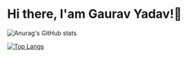 # Hi there, I'am Gaurav Yadav!👋

![Anurag's GitHub stats](https://github-readme-stats.vercel.app/api?username=grv7078&show_icons=true&theme=radical)

[![Top Langs](https://github-readme-stats.vercel.app/api/top-langs/?username=grv7078&hide_progress=true)](https://github.com/anuraghazra/github-readme-stats)




